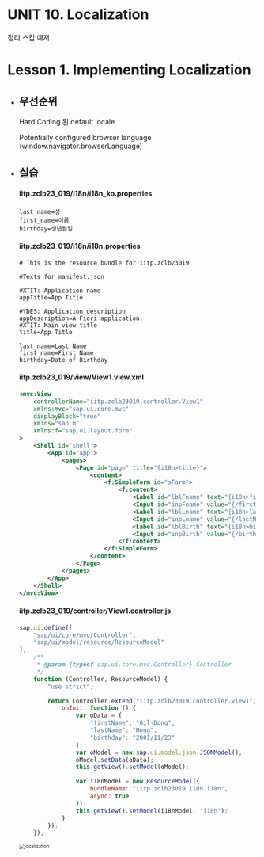# UNIT 10. Localization

정리 스킵 예저



# Lesson 1. Implementing Localization









* ## 우선순위

  Hard Coding 된 default locale

  Potentially configured browser language (window.navigator.browserLanguage) 

  

  

  

* ## 실습

  #### iitp.zclb23_019/i18n/i18n_ko.properties

  ```properties
  last_name=성
  first_name=이름
  birthday=생년월일
  ```

  #### iitp.zclb23_019/i18n/i18n.properties

  ```properties
  # This is the resource bundle for iitp.zclb23019
  
  #Texts for manifest.json
  
  #XTIT: Application name
  appTitle=App Title
  
  #YDES: Application description
  appDescription=A Fiori application.
  #XTIT: Main view title
  title=App Title
  
  last_name=Last Name
  first_name=First Name
  birthday=Date of Birthday
  ```

  #### iitp.zclb23_019/view/View1.view.xml

  ```xml
  <mvc:View
      controllerName="iitp.zclb23019.controller.View1"
      xmlns:mvc="sap.ui.core.mvc"
      displayBlock="true"
      xmlns="sap.m"
      xmlns:f="sap.ui.layout.form"
  >
      <Shell id="shell">
          <App id="app">
              <pages>
                  <Page id="page" title="{i18n>title}">
                      <content>
                          <f:SimpleForm id="sForm">
                              <f:content>
                                  <Label id="lblFname" text="{i18n>first_name}"/>
                                  <Input id="inpFname" value="{/firstName}"/>
                                  <Label id="lblLname" text="{i18n>last_name}"/>
                                  <Input id="inpLname" value="{/lastName}"/>
                                  <Label id="lblBirth" text="{i18n>birthday}"/>
                                  <Input id="inpBirth" value="{/birthday}"/>
                              </f:content>
                          </f:SimpleForm>
                      </content>
                  </Page>
              </pages>
          </App>
      </Shell>
  </mvc:View>
  ```

  #### iitp.zclb23_019/controller/View1.controller.js

  ```javascript
  sap.ui.define([
      "sap/ui/core/mvc/Controller",
      "sap/ui/model/resource/ResourceModel"
  ],
      /**
       * @param {typeof sap.ui.core.mvc.Controller} Controller
       */
      function (Controller, ResourceModel) {
          "use strict";
  
          return Controller.extend("iitp.zclb23019.controller.View1", {
              onInit: function () {
                  var oData = {
                      "firstName": "Gil-Dong",
                      "lastName": "Hong",
                      "birthday": "2001/11/23"
                  };
                  var oModel = new sap.ui.model.json.JSONModel();
                  oModel.setData(oData);
                  this.getView().setModel(oModel);
  
                  var i18nModel = new ResourceModel({
                      bundleName: "iitp.zclb23019.i18n.i18n",
                      async: true
                  });
                  this.getView().setModel(i18nModel, "i18n");
              }
          });
      });
  
  ```

  <img src="/img/localization1.png" alt="localization" style="zoom:67%;" />